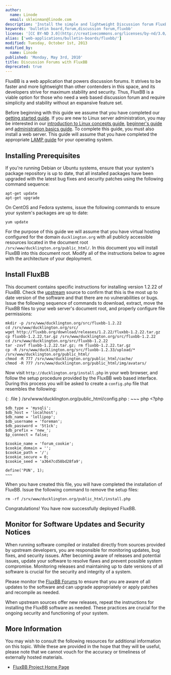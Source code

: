 ```yaml
---
author:
  name: Linode
  email: skleinman@linode.com
description: 'Install the simple and lightweight Discussion forum FluxBB on your Linux VPS.'
keywords: 'bulletin board,forum,discussion forum,fluxbb'
license: '[CC BY-ND 3.0](http://creativecommons.org/licenses/by-nd/3.0/us/)'
alias: ['web-applications/bulletin-boards/fluxbb/']
modified: Tuesday, October 1st, 2013
modified_by:
  name: Linode
published: 'Monday, May 3rd, 2010'
title: Discussion Forums with FluxBB
deprecated: true
---
```


FluxBB is a web application that powers discussion forums. It strives to be faster and more lightweight than other contenders in this space, and its developers strive for maximum stability and security. Thus, FluxBB is a viable option for those who need a web based discussion forum and require simplicity and stability without an expansive feature set.

Before beginning with this guide we assume that you have completed our [getting started guide](/docs/getting-started/). If you are new to Linux server administration, you may be interested in our [introduction to Linux concepts guide](/docs/tools-reference/introduction-to-linux-concepts/), [beginner's guide](/docs/beginners-guide/) and [administration basics guide](/docs/using-linux/administration-basics). To complete this guide, you must also install a web server. This guide will assume that you have completed the appropriate [LAMP guide](/docs/lamp-guides/) for your operating system.

Installing Prerequisites
------------------------

If you're running Debian or Ubuntu systems, ensure that your system's package repository is up to date, that all installed packages have been upgraded with the latest bug fixes and security patches using the following command sequence:

    apt-get update
    apt-get upgrade

On CentOS and Fedora systems, issue the following commands to ensure your system's packages are up to date:

    yum update

For the purpose of this guide we will assume that you have virtual hosting configured for the domain `ducklington.org` with all publicly accessible resources located in the document root `/srv/www/ducklington.org/public_html/`. In this document you will install FluxBB into this document root. Modify all of the instructions below to agree with the architecture of your deployment.

Install FluxBB
--------------

This document contains specific instructions for installing version 1.2.22 of FluxBB. Check the [upstream](http://fluxbb.org/downloads/) source to confirm that this is the most up to date version of the software and that there are no vulnerabilities or bugs. Issue the following sequence of commands to download, extract, move the FluxBB files to your web server's document root, and properly configure file permissions:

    mkdir -p /srv/www/ducklington.org/src/fluxbb-1.2.22
    cd /srv/www/ducklington.org/src/
    wget http://fluxbb.org/download/releases/1.2.22/fluxbb-1.2.22.tar.gz
    cp fluxbb-1.2.22.tar.gz /srv/www/ducklington.org/src/fluxbb-1.2.22
    cd /srv/www/ducklington.org/src/fluxbb-1.2.22
    tar -zxvf fluxbb-1.2.22.tar.gz; rm fluxbb-1.2.22.tar.gz
    cp -R /srv/www/ducklington.org/src/fluxbb-1.2.33/upload/* /srv/www/ducklington.org/public_html/
    chmod -R 777 /srv/www/ducklington.org/public_html/cache/
    chmod -R 777 /srv/www/ducklington.org/public_html/img/avatars/

Now visit `http://ducklington.org/install.php` in your web browser, and follow the setup procedure provided by the FluxBB web based interface. During this process you will be asked to create a `config.php` file that resembles the following:

{: .file }
/srv/www/ducklington.org/public\_html/config.php
:   ~~~ php
    <?php

    $db_type = 'mysqli';
    $db_host = 'localhost';
    $db_name = 'lollipop';
    $db_username = 'foreman';
    $db_password = '5t1ck';
    $db_prefix = 'new_';
    $p_connect = false;

    $cookie_name = 'forum_cookie';
    $cookie_domain = '';
    $cookie_path = '/';
    $cookie_secure = 0;
    $cookie_seed = 'a3647cd58bd28fa9';

    define('PUN', 1);
    ~~~

When you have created this file, you will have completed the installation of FluxBB. Issue the following command to remove the setup files:

    rm -rf /srv/www/ducklington.org/public_html/install.php

Congratulations! You have now successfully deployed FluxBB.

Monitor for Software Updates and Security Notices
-------------------------------------------------

When running software compiled or installed directly from sources provided by upstream developers, you are responsible for monitoring updates, bug fixes, and security issues. After becoming aware of releases and potential issues, update your software to resolve flaws and prevent possible system compromise. Monitoring releases and maintaining up to date versions of all software is crucial for the security and integrity of a system.

Please monitor the [FluxBB Forums](http://fluxbb.org/forums/index.php) to ensure that you are aware of all updates to the software and can upgrade appropriately or apply patches and recompile as needed.

When upstream sources offer new releases, repeat the instructions for installing the FluxBB software as needed. These practices are crucial for the ongoing security and functioning of your system.

More Information
----------------

You may wish to consult the following resources for additional information on this topic. While these are provided in the hope that they will be useful, please note that we cannot vouch for the accuracy or timeliness of externally hosted materials.

- [FluxBB Project Home Page](http://fluxbb.org/)




